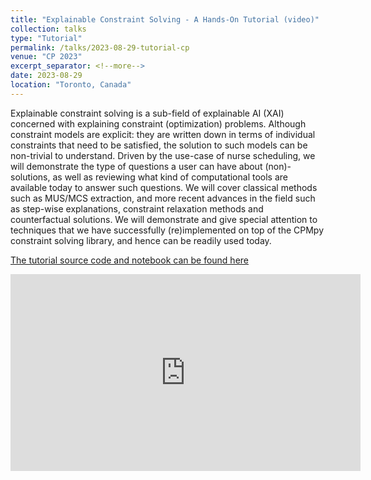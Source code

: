 ```yaml
---
title: "Explainable Constraint Solving - A Hands-On Tutorial (video)"
collection: talks
type: "Tutorial"
permalink: /talks/2023-08-29-tutorial-cp
venue: "CP 2023"
excerpt_separator: <!--more-->
date: 2023-08-29
location: "Toronto, Canada"
---
```


Explainable constraint solving is a sub-field of explainable AI (XAI) concerned with explaining constraint (optimization) problems. Although constraint models are explicit: they are written down in terms of individual constraints that need to be satisfied, the solution to such models can be non-trivial to understand. Driven by the use-case of nurse scheduling, we will demonstrate the type of questions a user can have about (non)-solutions, as well as reviewing what kind of computational tools are available today to answer such questions. We will cover classical methods such as MUS/MCS extraction, and more recent advances in the field such as step-wise explanations, constraint relaxation methods and counterfactual solutions. We will demonstrate and give special attention to techniques that we have successfully (re)implemented on top of the CPMpy constraint solving library, and hence can be readily used today.

<!--more-->

[The tutorial source code and notebook can be found here](https://github.com/CPMpy/XCP-explain)

<iframe width="560" height="315" src="https://www.youtube.com/embed/V9DPHZq0gXk" title="YouTube video player" frameborder="0" allow="accelerometer; autoplay; clipboard-write; encrypted-media; gyroscope; picture-in-picture; web-share" allowfullscreen></iframe>